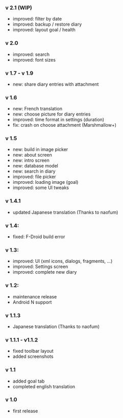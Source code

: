 ### v 2.1 (WIP)
- improved: filter by date
- improved: backup / restore diary
- improved: layout goal / health

### v 2.0
- improved: search
- improved: font sizes

### v 1.7 - v 1.9
- new: share diary entries with attachment

### v 1.6
- new: French translation
- new: choose picture for diary entries
- improved: time format in settings (duration)
- fix: crash on choose attachment (Marshmallow+)

### v 1.5
- new: build in image picker
- new: about screen
- new: intro screen
- new: database model
- new: search in diary
- improved: file picker
- improved: loading image (goal)
- improved: some UI tweaks

### v 1.4.1
- updated Japanese translation (Thanks to naofum)

### v 1.4:
- fixed: F-Droid build error

### v 1.3:
- improved: UI (xml icons, dialogs, fragments, ...)
- improved: Settings screen
- improved: complete new diary

### v 1.2:
- maintenance release
- Android N support

### v 1.1.3
- Japanese translation (Thanks to naofum)

### v 1.1.1 - v1.1.2
- fixed toolbar layout
- added screenshots

### v 1.1
- added goal tab
- completed english translation

### v 1.0
- first release